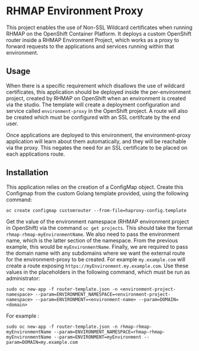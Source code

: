 # RHMAP Environment Proxy

This project enables the use of Non-SSL Wildcard certificates when running RHMAP on the OpenShift Container Platform. It deploys a custom OpenShift router inside a RHMAP Environment Project, which works as a proxy to forward requests to the applications and services running within that environment.

## Usage

When there is a specific requirement which disallows the use of wildcard certificates, this application should be deployed inside the per-environment project, created by RHMAP on OpenShift when an environment is created via the studio. The template will create a deployment configuration and service called `environment-proxy` in the OpenShift project. A route will also be created which must be configured with an SSL certifcate by the end user.

Once applications are deployed to this environment, the environment-proxy application will learn about them automatically, and they will be reachable via the proxy. This negates the need for an SSL certificate to be placed on each applications route.

## Installation

This application relies on the creation of a ConfigMap object. Create this Configmap from the custom Golang template provided, using the following command:

```
oc create configmap customrouter --from-file=haproxy-config.template
```


Get the value of the environment namespace (RHMAP environment project in OpenShift) via the command `oc get projects`. This should take the format `rhmap-rhmap-myEnvironmentName`. We also need to pass the environment name, which is the latter section of the namespace. From the previous example, this would be `myEnvironmentName`. Finally, we are required to pass the domain name with any subdomains where we want the external route for the environment-proxy to be created. For example `my.example.com` will create a route exposing `https://myEnvironment.my.example.com`. Use these values in the placeholders in the following command, which must be run as administrator:

```
sudo oc new-app -f router-template.json -n <environment-project-namespace> --param=ENVIRONMENT_NAMESPACE=<environment-project-namespace> --param=ENVIRONMENT=<environment-name> --param=DOMAIN=<domain>

```

For example :

```
sudo oc new-app -f router-template.json -n rhmap-rhmap-myEnvironmentName --param=ENVIRONMENT_NAMESPACE=rhmap-rhmap-myEnvironmentName --param=ENVIRONMENT=myEnvironment --param=DOMAIN=my.example.com
```

